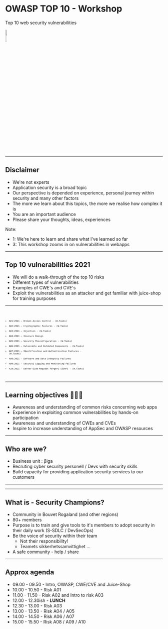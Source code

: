 <!-- .slide: data-background-image="./content/images/bouvet-sec-champ-f9ead4.svg" data-background-size="15%" data-background-position="right 2% top 2%"-->

# OWASP TOP 10 - Workshop

Top 10 web security vulnerabilities

<img src="./content/images/owasp-logo-white.svg" width="10%" height="auto" display="block" margin-left="auto" margin-right="auto">

---

## Disclaimer

- We're not experts <!-- .element: style="font-size:0.9em"-->
- Application security is a broad topic <!-- .element: style="font-size:0.9em"-->
- Our perspective is depended on experience, personal journey within security and many other factors <!-- .element: style="font-size:0.9em"-->
- The more we learn about this topics, the more we realise how complex it is <!-- .element: style="font-size:0.9em"-->
- You are an important audience <!-- .element: style="font-size:0.9em"-->
- Please share your thoughts, ideas, experiences <!-- .element: style="font-size:0.9em"-->

Note:

- 1: We're here to learn and share what I've learned so far
- 3: This workshop zooms in on vulnerabilities in webapps

---

<!-- .slide: data-background-image="../resources/images/top10logo.png" data-background-size="20%" data-background-position="right 2% top 2%"-->
## Top 10 vulnerabilities 2021

- We will do a walk-through of the top 10 risks <!-- .element: style="font-size:0.9em"-->
- Different types of vulnerabilities <!-- .element: style="font-size:0.9em"-->
- Examples of CWE's and CVE's <!-- .element: style="font-size:0.9em"-->
- Exploit the vulnerabilities as an attacker and get familiar with juice-shop for training purposes <!-- .element: style="font-size:0.9em"-->

<hr>

<code style="text-align:left; font-size:0.5em">

- A01:2021 – Broken Access Control - (W.Tasks)
- A02:2021 – Cryptographic Failures - (W.Tasks)
- A03:2021 – Injection - (W.Tasks)
- A04:2021 – Insecure Design
- A05:2021 – Security Misconfiguration - (W.Tasks)
- A06:2021 – Vulnerable and Outdated Components - (W.Tasks)
- A07:2021 – Identification and Authentication Failures - (W.Tasks)
- A08:2021 – Software and Data Integrity Failures
- A09:2021 – Security Logging and Monitoring Failures
- A10:2021 - Server-Side Request Forgery (SSRF) - (W.Tasks)

</code>

---

## Learning objectives 👩🏽‍🏫

- Awareness and understanding of common risks concerning web apps <!-- .element: style="font-size:0.9em"-->
- Experience in exploiting common vulnerabilities by hands-on participation <!-- .element: style="font-size:0.9em"-->
- Awareness and understanding of CWEs and CVEs <!-- .element: style="font-size:0.9em"-->
- Inspire to increase understanding of AppSec and OWASP resources <!-- .element: style="font-size:0.9em"-->

---

## Who are we?

- Business unit : βiga
- Recruting cyber security personell / Devs with security skills
- Build capacity for providing application security services to our customers

---
<!-- .slide: data-background-image="./content/images/appsec-service.jpg" data-background-size="70%" data-background-position="right 40% top 5%"-->


---

## What is - Security Champions?

- Community in Bouvet Rogaland (and other regions)
- 80+ members
- Purpose is to train and give tools to it's members to adopt security in their daily work (S-SDLC / DevSecOps)
- Be the voice of security within their team
  - Not their responsibility!
  - Teamets sikkerhetssamvittighet ...
- A safe community - help / share

---

## Approx agenda

- 09.00 - 09.50 - Intro, OWASP, CWE/CVE and Juice-Shop
- 10.00 - 10.50 - Risk A01
- 11.00 - 11.50 - Risk A02 and Intro to risk A03
- 12.00 - 12.30ish - **LUNCH**
- 12.30 - 13.00 - Risk A03
- 13.00 - 13.50 - Risk A04 / A05
- 14.00 - 14.50 - Risk A06 / A07
- 15.00 - 15.50 - Risk A08 / A09 / A10
